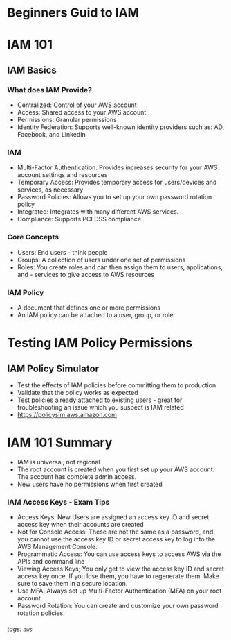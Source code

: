 # Beginners Guid to IAM

# IAM 101
## IAM Basics
### What does IAM Provide?
- Centralized: Control of your AWS account
- Access: Shared access to your AWS account
- Permissions: Granular permissions
- Identity Federation: Supports well-known identity providers such as: AD, Facebook, and LinkedIn
### IAM
- Multi-Factor Authentication: Provides increases security for your AWS account settings and resources
- Temporary Access: Provides temporary access for users/devices and services, as necessary
- Password Policies: Allows you to set up your own password rotation policy
- Integrated: Integrates with many different AWS services.
- Compliance: Supports PCI DSS compliance
### Core Concepts
- Users: End users - think people
- Groups: A collection of users under one set of permissions
- Roles: You create roles and can then assign them to users, applications, and - services to give access to AWS resources
### IAM Policy
- A document that defines one or more permissions
- An IAM policy can be attached to a user, group, or role
# Testing IAM Policy Permissions
## IAM Policy Simulator
- Test the effects of IAM policies before committing them to production
- Validate that the policy works as expected
- Test policies already attached to existing users - great for troubleshooting an issue which you suspect is IAM related
- https://policysim.aws.amazon.com
# IAM 101 Summary
- IAM is universal, not regional
- The root account is created when you first set up your AWS account. The account has complete admin access.
- New users have no permissions when first created
### IAM Access Keys - Exam Tips
- Access Keys: New Users are assigned an access key ID and secret access key when their accounts are created
- Not for Console Access: These are not the same as a password, and you cannot use the access key ID or secret access key to log into the AWS Management Console.
- Programmatic Access: You can use access keys to access AWS via the APIs and command line
- Viewing Access Keys; You only get to view the access key ID and secret access key once. If you lose them, you have to regenerate them. Make sure to save them in a secure location.
- Use MFA: Always set up Multi-Factor Authentication (MFA) on your root account.
- Password Rotation: You can create and customize your own password rotation policies.

###### tags: `aws`
